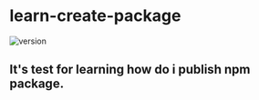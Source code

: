 # learn-create-package
![version](https://raster.shields.io/npm/v/start-wars-package)
## It's test for learning how do i publish npm package.
